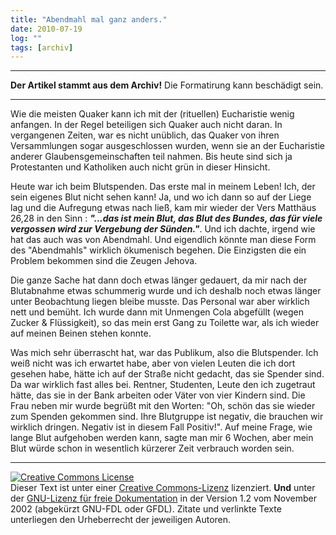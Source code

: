 ```yaml
---
title: "Abendmahl mal ganz anders."
date: 2010-07-19
log: ""
tags: [archiv]
---
```

<hr><b>Der Artikel stammt aus dem Archiv!</b> Die Formatirung kann beschädigt sein.<hr>
<p>Wie die meisten Quaker kann ich mit der (rituellen) Eucharistie wenig anfangen. In der Regel beteiligen sich Quaker auch nicht daran. In vergangenen Zeiten, war es nicht unüblich, das Quaker von ihren Versammlungen sogar ausgeschlossen wurden, wenn sie an der Eucharistie anderer Glaubensgemeinschaften teil nahmen.  Bis heute sind sich ja Protestanten und Katholiken auch nicht grün in dieser Hinsicht.</p>

<p>Heute war ich beim Blutspenden. Das erste mal in meinem Leben! Ich, der sein eigenes Blut nicht sehen kann! Ja, und wo ich dann so auf der Liege lag und die Aufregung etwas nach ließ, kam mir wieder der Vers Matthäus 26,28 in den Sinn : <b><i>"...das ist mein Blut, das Blut des Bundes, das für viele vergossen wird zur Vergebung der Sünden."</i></b>. Und ich dachte, irgend wie hat das auch was von Abendmahl. Und eigendlich könnte man diese Form des "Abendmahls" wirklich ökumenisch begehen. Die Einzigsten die ein Problem bekommen sind die Zeugen Jehova.  </p>

<p>Die ganze Sache hat dann doch etwas länger gedauert, da mir nach der Blutabnahme etwas schummerig wurde und ich deshalb noch etwas länger unter Beobachtung liegen bleibe musste. Das Personal war aber wirklich nett und bemüht. Ich wurde dann mit Unmengen Cola abgefüllt (wegen Zucker & Flüssigkeit), so das mein erst Gang zu Toilette war, als ich wieder auf meinen Beinen stehen konnte. </p>

<p>Was mich sehr überrascht hat, war das Publikum, also die Blutspender. Ich weiß nicht was ich erwartet habe, aber von vielen Leuten die ich dort gesehen habe, hätte ich auf der Straße nicht gedacht, das sie Spender sind. Da war wirklich fast alles bei. Rentner, Studenten, Leute den ich zugetraut hätte, das sie in der Bank arbeiten oder Väter von vier Kindern sind. Die Frau neben mir wurde begrüßt mit den Worten: "Oh, schön das sie wieder zum Spenden gekommen sind. Ihre Blutgruppe ist negativ, die brauchen wir wirklich dringen. Negativ ist in diesem Fall Positiv!". Auf meine Frage, wie lange Blut aufgehoben werden kann, sagte man mir 6 Wochen, aber mein Blut würde schon in wesentlich kürzerer Zeit verbrauch worden sein. </p>


<hr />
<p><a rel="license" href="http://creativecommons.org/licenses/by-sa/3.0/de/"><img alt="Creative Commons License" style="border-width: 0pt;" src="http://i.creativecommons.org/l/by-sa/3.0/de/88x31.png" /></a><br />
Dieser <span xmlns:dc="http://purl.org/dc/elements/1.1/" href="http://purl.org/dc/dcmitype/Text" rel="dc:type">Text</span> ist unter einer <a rel="license" href="http://creativecommons.org/licenses/by-sa/3.0/de/">Creative Commons-Lizenz</a> lizenziert. <b>Und</b> unter der <a href="http://de.wikipedia.org/wiki/GFDL">GNU-Lizenz f&uuml;r freie Dokumentation</a> in der Version 1.2 vom November 2002 (abgek&uuml;rzt GNU-FDL oder GFDL). Zitate und verlinkte Texte unterliegen den Urheberrecht der jeweiligen Autoren.</p>

 
